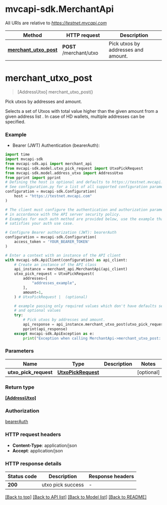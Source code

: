 # mvcapi-sdk.MerchantApi

All URIs are relative to *https://testnet.mvcapi.com*

Method | HTTP request | Description
------------- | ------------- | -------------
[**merchant_utxo_post**](MerchantApi.md#merchant_utxo_post) | **POST** /merchant/utxo | Pick utxos by addresses and amount.


# **merchant_utxo_post**
> [AddressUtxo] merchant_utxo_post()

Pick utxos by addresses and amount.

Selects a set of Utxos with total value higher than the given amount from a given address list . In case of HD wallets, multiple addresses can be specified.

### Example

* Bearer (JWT) Authentication (bearerAuth):
```python
import time
import mvcapi-sdk
from mvcapi-sdk.api import merchant_api
from mvcapi-sdk.model.utxo_pick_request import UtxoPickRequest
from mvcapi-sdk.model.address_utxo import AddressUtxo
from pprint import pprint
# Defining the host is optional and defaults to https://testnet.mvcapi.com
# See configuration.py for a list of all supported configuration parameters.
configuration = mvcapi-sdk.Configuration(
    host = "https://testnet.mvcapi.com"
)

# The client must configure the authentication and authorization parameters
# in accordance with the API server security policy.
# Examples for each auth method are provided below, use the example that
# satisfies your auth use case.

# Configure Bearer authorization (JWT): bearerAuth
configuration = mvcapi-sdk.Configuration(
    access_token = 'YOUR_BEARER_TOKEN'
)

# Enter a context with an instance of the API client
with mvcapi-sdk.ApiClient(configuration) as api_client:
    # Create an instance of the API class
    api_instance = merchant_api.MerchantApi(api_client)
    utxo_pick_request = UtxoPickRequest(
        addresses=[
            "addresses_example",
        ],
        amount=1,
    ) # UtxoPickRequest |  (optional)

    # example passing only required values which don't have defaults set
    # and optional values
    try:
        # Pick utxos by addresses and amount.
        api_response = api_instance.merchant_utxo_post(utxo_pick_request=utxo_pick_request)
        pprint(api_response)
    except mvcapi-sdk.ApiException as e:
        print("Exception when calling MerchantApi->merchant_utxo_post: %s\n" % e)
```

### Parameters

Name | Type | Description  | Notes
------------- | ------------- | ------------- | -------------
 **utxo_pick_request** | [**UtxoPickRequest**](UtxoPickRequest.md)|  | [optional]

### Return type

[**[AddressUtxo]**](AddressUtxo.md)

### Authorization

[bearerAuth](../README.md#bearerAuth)

### HTTP request headers

 - **Content-Type**: application/json
 - **Accept**: application/json

### HTTP response details
| Status code | Description | Response headers |
|-------------|-------------|------------------|
**200** | utxo pick success |  -  |

[[Back to top]](#) [[Back to API list]](../README.md#documentation-for-api-endpoints) [[Back to Model list]](../README.md#documentation-for-models) [[Back to README]](../README.md)

